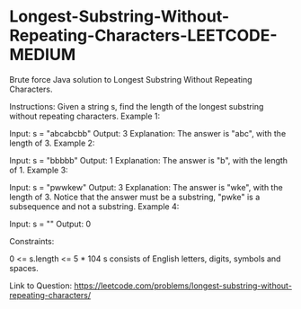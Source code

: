 # Longest-Substring-Without-Repeating-Characters-LEETCODE-MEDIUM
Brute force Java solution to Longest Substring Without Repeating Characters.

Instructions:
Given a string s, find the length of the longest substring without repeating characters.
Example 1:

Input: s = "abcabcbb"
Output: 3
Explanation: The answer is "abc", with the length of 3.
Example 2:

Input: s = "bbbbb"
Output: 1
Explanation: The answer is "b", with the length of 1.
Example 3:

Input: s = "pwwkew"
Output: 3
Explanation: The answer is "wke", with the length of 3.
Notice that the answer must be a substring, "pwke" is a subsequence and not a substring.
Example 4:

Input: s = ""
Output: 0
 

Constraints:

0 <= s.length <= 5 * 104
s consists of English letters, digits, symbols and spaces.

Link to Question: https://leetcode.com/problems/longest-substring-without-repeating-characters/
